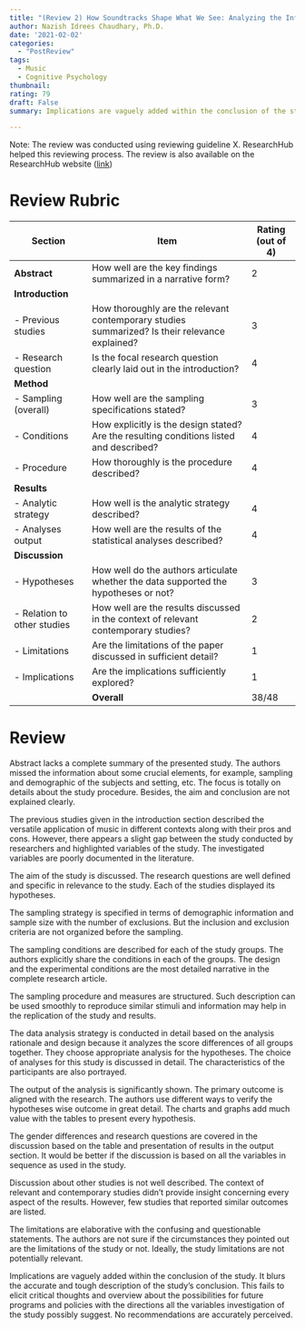 ```yaml
---
title: "(Review 2) How Soundtracks Shape What We See: Analyzing the Influence of Music on Visual Scenes Through Self-Assessment, Eye Tracking, and Pupillometry"
author: Nazish Idrees Chaudhary, Ph.D.
date: '2021-02-02'
categories:
  - "PostReview"
tags:
  - Music
  - Cognitive Psychology
thumbnail:
rating: 79
draft: False
summary: Implications are vaguely added within the conclusion of the study. It blurs the accurate and tough description of the study’s conclusion. This fails to elicit critical thoughts and overview about the possibilities for future programs and policies with the directions all the variables investigation of the study possibly suggest. No recommendations are accurately perceived.

---
```


Note: The review was conducted using reviewing guideline X. ResearchHub helped this reviewing process. The review is also available on the ResearchHub website ([link](https://www.researchhub.com/paper/874558/how-soundtracks-shape-what-we-see-analyzing-the-influence-of-music-on-visual-scenes-through-self-assessment-eye-tracking-and-pupillometry))

# Review Rubric

| Section                              | Item                                  |  Rating (out of 4)|
|---------------------------------------|------------------------------------------------------------------------------------------------|---|
| **Abstract**                              | How well are the key findings summarized in a narrative form?                                  |   2|
| **Introduction** |
|  - Previous studies        | How thoroughly are the relevant contemporary studies summarized? Is their relevance explained? |   3|
| - Research question       | Is the focal research question clearly laid out in the introduction?                           |   4|
| **Method** |
| - Sampling (overall)            | How well are the sampling specifications stated?                                               |   3|
| - Conditions                    | How explicitly is the design stated? Are the resulting conditions listed and described?        |   4|
| - Procedure                     | How thoroughly is the procedure described?                                                     |   4|
| **Results** |
| - Analytic strategy            | How well is the analytic strategy described?                                                   |   4|
| - Analyses output              | How well are the results of the statistical analyses described?                                |   4|
| **Discussion** |
| - Hypotheses                | How well do the authors articulate whether the data supported the hypotheses or not?           |   3|
| - Relation to other studies | How well are the results discussed in the context of relevant contemporary studies?            |   2|
| - Limitations               | Are the limitations of the paper discussed in sufficient detail?                               |   1|
| - Implications              | Are the implications sufficiently explored?                                                    |   1|
|               |                                                   **Overall** |   38/48|


# Review

Abstract lacks a complete summary of the presented study. The authors missed the information about some crucial elements, for example, sampling and demographic of the subjects and setting, etc. The focus is totally on details about the study procedure. Besides, the aim and conclusion are not explained clearly.

The previous studies given in the introduction section described the versatile application of music in different contexts along with their pros and cons. However, there appears a slight gap between the study conducted by researchers and highlighted variables of the study. The investigated variables are poorly documented in the literature.

The aim of the study is discussed. The research questions are well defined and specific in relevance to the study. Each of the studies displayed its hypotheses.

The sampling strategy is specified in terms of demographic information and sample size with the number of exclusions. But the inclusion and exclusion criteria are not organized before the sampling.

The sampling conditions are described for each of the study groups. The authors explicitly share the conditions in each of the groups. The design and the experimental conditions are the most detailed narrative in the complete research article.

The sampling procedure and measures are structured. Such description can be used smoothly to reproduce similar stimuli and information may help in the replication of the study and results.

The data analysis strategy is conducted in detail based on the analysis rationale and design because it analyzes the score differences of all groups together. They choose appropriate analysis for the hypotheses. The choice of analyses for this study is discussed in detail. The characteristics of the participants are also portrayed.

The output of the analysis is significantly shown. The primary outcome is aligned with the research. The authors use different ways to verify the hypotheses wise outcome in great detail. The charts and graphs add much value with the tables to present every hypothesis.

The gender differences and research questions are covered in the discussion based on the table and presentation of results in the output section. It would be better if the discussion is based on all the variables in sequence as used in the study.

Discussion about other studies is not well described. The context of relevant and contemporary studies didn’t provide insight concerning every aspect of the results. However, few studies that reported similar outcomes are listed.

The limitations are elaborative with the confusing and questionable statements. The authors are not sure if the circumstances they pointed out are the limitations of the study or not. Ideally, the study limitations are not potentially relevant.

Implications are vaguely added within the conclusion of the study. It blurs the accurate and tough description of the study’s conclusion. This fails to elicit critical thoughts and overview about the possibilities for future programs and policies with the directions all the variables investigation of the study possibly suggest. No recommendations are accurately perceived.
